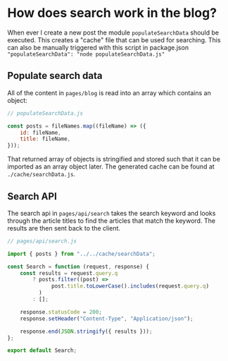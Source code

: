 # How does search work in the blog?

When ever I create a new post the module `populateSearchData` should be executed. This creates a "cache" file that can be used for searching.
This can also be manually triggered with this script in package.json `"populateSearchData": "node populateSearchData.js"`

## Populate search data

All of the content in `pages/blog` is read into an array which contains an object:

```js
// populateSearchData.js

const posts = fileNames.map((fileName) => ({
    id: fileName,
    title: fileName,
}));
```

That returned array of objects is stringified and stored such that it can be imported as an array object later.
The generated cache can be found at `./cache/searchData.js`.

## Search API

The search api in `pages/api/search` takes the search keyword and looks through the article titles to find the articles that match the keyword.
The results are then sent back to the client.

```js
// pages/api/search.js

import { posts } from "../../cache/searchData";

const Search = function (request, response) {
    const results = request.query.q
        ? posts.filter((post) =>
              post.title.toLowerCase().includes(request.query.q)
          )
        : [];

    response.statusCode = 200;
    response.setHeader("Content-Type", "Application/json");

    response.end(JSON.stringify({ results }));
};

export default Search;
```
